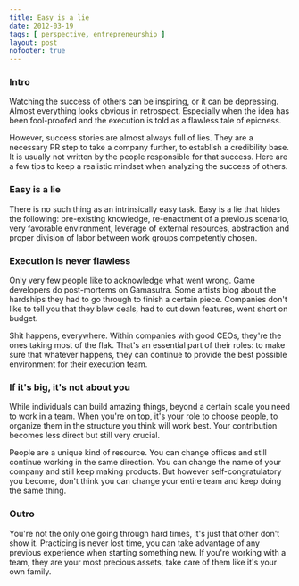 ```yaml
---
title: Easy is a lie
date: 2012-03-19
tags: [ perspective, entrepreneurship ]
layout: post
nofooter: true
---
```


### Intro

Watching the success of others can be inspiring, or it can be depressing.
Almost everything looks obvious in retrospect. Especially when the idea has been
fool-proofed and the execution is told as a flawless tale of epicness.

However, success stories are almost always full of lies. They are a necessary
PR step to take a company further, to establish a credibility base. It is usually
not written by the people responsible for that success. Here are a few tips to
keep a realistic mindset when analyzing the success of others.

### Easy is a lie

There is no such thing as an intrinsically easy task. Easy is a lie that hides the
following: pre-existing knowledge, re-enactment of a previous scenario, very
favorable environment, leverage of external resources, abstraction and proper
division of labor between work groups competently chosen.

### Execution is never flawless

Only very few people like to acknowledge what went wrong. Game developers do
post-mortems on Gamasutra. Some artists blog about the hardships they had to go
through to finish a certain piece. Companies don't like to tell you that they
blew deals, had to cut down features, went short on budget.

Shit happens, everywhere. Within companies with good CEOs, they're the ones
taking most of the flak. That's an essential part of their roles: to make sure
that whatever happens, they can continue to provide the best possible environment
for their execution team.

### If it's big, it's not about you

While individuals can build amazing things, beyond a certain scale you need
to work in a team. When you're on top, it's your role to choose people, to
organize them in the structure you think will work best. Your contribution
becomes less direct but still very crucial.

People are a unique kind of resource. You can change offices and still continue
working in the same direction. You can change the name of your company and
still keep making products. But however self-congratulatory you become, don't
think you can change your entire team and keep doing the same thing.

### Outro

You're not the only one going through hard times, it's just that other don't show
it. Practicing is never lost time, you can take advantage of any previous experience
when starting something new. If you're working with a team, they are your most
precious assets, take care of them like it's your own family.


